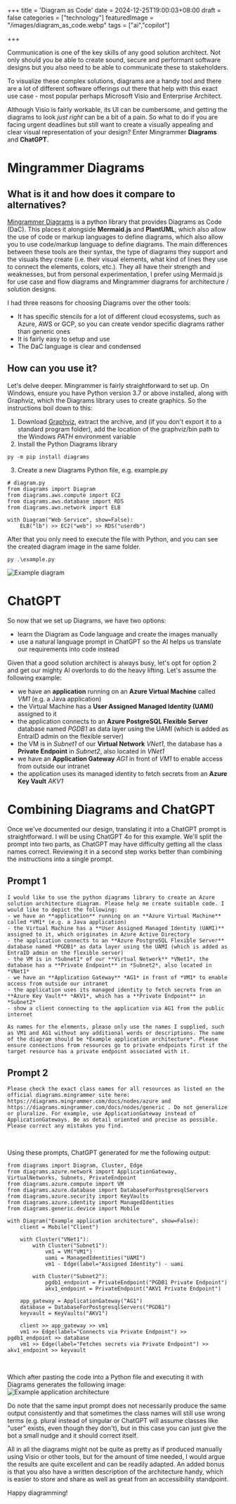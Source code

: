 +++
title = 'Diagram as Code'
date = 2024-12-25T19:00:03+08:00
draft = false
categories = ["technology"]
featuredImage = "/images/diagram_as_code.webp"
tags = ["ai","copilot"]


+++

Communication is one of the key skills of any good solution architect. Not only should you be able to create sound, secure and performant software designs but you also need to be able to communicate these to stakeholders. 

To visualize these complex solutions, diagrams are a handy tool and there are a lot of different software offerings out there that help with this exact use case - most popular perhaps Microsoft Visio and Enterprise Architect. 

Although Visio is fairly workable, its UI can be cumbersome, and getting the diagrams to look *just right* can be a bit of a pain. So what to do if you are facing urgent deadlines but still want to create a visually appealing and clear visual representation of your design? Enter Mingrammer **Diagrams** and **ChatGPT**.

# Mingrammer Diagrams
## What is it and how does it compare to alternatives?
[Mingrammer Diagrams](https://diagrams.mingrammer.com/) is a python library that provides Diagrams as Code (DaC). This places it alongside **Mermaid.js** and **PlantUML**, which also allow the use of code or markup languages to define diagrams, which also allow you to use code/markup language to define diagrams.
The main differences between these tools are their syntax, the type of diagrams they support and the visuals they create (i.e. their visual elements, what kind of lines they use to connect the elements, colors, etc.). They all have their strength and weaknesses, but from personal experimentation, I prefer using Mermaid.js for use case and flow diagrams and Mingrammer diagrams for architecture / solution designs. 

I had three reasons for choosing Diagrams over the other tools:
- It has specific stencils for a lot of different cloud ecosystems, such as Azure, AWS or GCP, so you can create vendor specific diagrams rather than generic ones
- It is fairly easy to setup and use
- The DaC language is clear and condensed

## How can you use it?
Let's delve deeper. Mingrammer is fairly straightforward to set up. On Windows, ensure you have Python version 3.7 or above installed, along with Graphviz, which the Diagrams library uses to create graphics. So the instructions boil down to this:
1. Download [Graphviz](https://graphviz.gitlab.io/download/), extract the archive, and (if you don't export it to a standard program folder), add the location of the graphviz/bin path to the Windows *PATH* environment variable
2. Install the Python Diagrams library
```
py -m pip install diagrams
```
3. Create a new Diagrams Python file, e.g. example.py
```
# diagram.py
from diagrams import Diagram
from diagrams.aws.compute import EC2
from diagrams.aws.database import RDS
from diagrams.aws.network import ELB

with Diagram("Web Service", show=False):
    ELB("lb") >> EC2("web") >> RDS("userdb")
```

After that you only need to execute the file with Python, and you can see the created diagram image in the same folder.
```
py .\example.py
```

![Example diagram](images/example_diagram.webp "800px")

# ChatGPT
So now that we set up Diagrams, we have two options:
- learn the Diagram as Code language and create the images manually
- use a natural language prompt in ChatGPT so the AI helps us translate our requirements into code instead

Given that a good solution architect is always busy, let's opt for option 2 and get our mighty AI overlords to do the heavy lifting. 
Let's assume the following example:
- we have an **application** running on an **Azure Virtual Machine** called *VM1* (e.g. a Java application)
- the Virtual Machine has a **User Assigned Managed Identity (UAMI)** assigned to it
- the application connects to an **Azure PostgreSQL Flexible Server** database named *PGDB1* as data layer using the UAMI (which is added as EntraID admin on the flexible server)
- the VM is in *Subnet1* of our **Virtual Network** *VNet1*, the database has a **Private Endpoint** in *Subnet2*, also located in *VNet1*
- we have an **Application Gateway** *AG1* in front of *VM1* to enable access from outside our intranet
- the application uses its managed identity to fetch secrets from an **Azure Key Vault** *AKV1*

# Combining Diagrams and ChatGPT
Once we've documented our design, translating it into a ChatGPT prompt is straightforward. I will be using ChatGPT 4o for this example. We'll split the prompt into two parts, as ChatGPT may have difficulty getting all the class names correct. Reviewing it in a second step works better than combining the instructions into a single prompt.

## Prompt 1
```
I would like to use the python diagrams library to create an Azure solution architecture diagram. Please help me create suitable code. I would like to depict the following: 
- we have an **application** running on an **Azure Virtual Machine** called *VM1* (e.g. a Java application) 
- the Virtual Machine has a **User Assigned Managed Identity (UAMI)** assigned to it, which originates in Azure Active Directory
- the application connects to an **Azure PostgreSQL Flexible Server** database named *PGDB1* as data layer using the UAMI (which is added as EntraID admin on the flexible server) 
- the VM is in *Subnet1* of our **Virtual Network** *VNet1*, the database has a **Private Endpoint** in *Subnet2*, also located in *VNet1* 
- we have an **Application Gateway** *AG1* in front of *VM1* to enable access from outside our intranet 
- the application uses its managed identity to fetch secrets from an **Azure Key Vault** *AKV1*, which has a **Private Endpoint** in *Subnet2*
- show a client connecting to the application via AG1 from the public internet

As names for the elements, please only use the names I supplied, such as VM1 and AG1 without any additional words or descriptions. The name of the diagram should be *Example application architecture*. Please ensure connections from resources go to private endpoints first if the target resource has a private endpoint associated with it.
```


## Prompt 2
```
Please check the exact class names for all resources as listed on the official diagrams.mingrammer site here: https://diagrams.mingrammer.com/docs/nodes/azure and https://diagrams.mingrammer.com/docs/nodes/generic . Do not generalize or pluralize. For example, use ApplicationGateway instead of ApplicationGateways. Be as detail oriented and precise as possible. Please correct any mistakes you find.
```

&nbsp;

Using these prompts, ChatGPT generated for me the following output:
```
from diagrams import Diagram, Cluster, Edge
from diagrams.azure.network import ApplicationGateway, VirtualNetworks, Subnets, PrivateEndpoint
from diagrams.azure.compute import VM
from diagrams.azure.database import DatabaseForPostgresqlServers
from diagrams.azure.security import KeyVaults
from diagrams.azure.identity import ManagedIdentities
from diagrams.generic.device import Mobile

with Diagram("Example application architecture", show=False):
    client = Mobile("Client")

    with Cluster("VNet1"):
        with Cluster("Subnet1"):
            vm1 = VM("VM1")
            uami = ManagedIdentities("UAMI")
            vm1 - Edge(label="Assigned Identity") - uami

        with Cluster("Subnet2"):
            pgdb1_endpoint = PrivateEndpoint("PGDB1 Private Endpoint")
            akv1_endpoint = PrivateEndpoint("AKV1 Private Endpoint")

    app_gateway = ApplicationGateway("AG1")
    database = DatabaseForPostgresqlServers("PGDB1")
    keyvault = KeyVaults("AKV1")

    client >> app_gateway >> vm1
    vm1 >> Edge(label="Connects via Private Endpoint") >> pgdb1_endpoint >> database
    vm1 >> Edge(label="Fetches secrets via Private Endpoint") >> akv1_endpoint >> keyvault
```

&nbsp;

Which after pasting the code into a Python file and executing it with Diagrams generates the following image:
![Example application architecture](images/example_application_architecture.webp "800px")

Do note that the same input prompt does not necessarily produce the same output consistently and that sometimes the class names will still use wrong terms (e.g. plural instead of singular or ChatGPT will assume classes like "user" exists, even though they don't), but in this case you can just give the bot a small nudge and it should correct itself.

All in all the diagrams might not be quite as pretty as if produced manually using Visio or other tools, but for the amount of time needed, I would argue the results are quite excellent and can be readily adapted. An added bonus is that you also have a written description of the architecture handy, which is easier to store and share as well as great from an accessibility standpoint.

Happy diagramming!